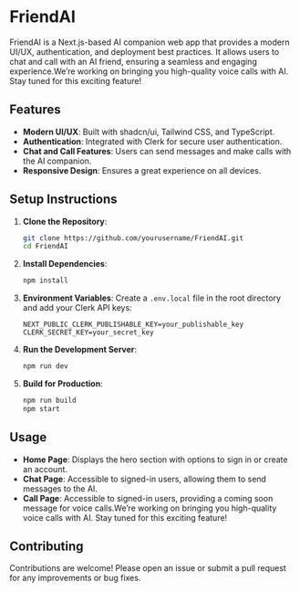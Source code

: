 # FriendAI

FriendAI is a Next.js-based AI companion web app that provides a modern UI/UX, authentication, and deployment best practices. It allows users to chat and call with an AI friend, ensuring a seamless and engaging experience.We’re working on bringing you high-quality voice calls with AI. Stay tuned for this exciting feature!

## Features

- **Modern UI/UX**: Built with shadcn/ui, Tailwind CSS, and TypeScript.
- **Authentication**: Integrated with Clerk for secure user authentication.
- **Chat and Call Features**: Users can send messages and make calls with the AI companion.
- **Responsive Design**: Ensures a great experience on all devices.

## Setup Instructions

1. **Clone the Repository**:
   ```bash
   git clone https://github.com/yourusername/FriendAI.git
   cd FriendAI
   ```

2. **Install Dependencies**:
   ```bash
   npm install
   ```

3. **Environment Variables**:
   Create a `.env.local` file in the root directory and add your Clerk API keys:
   ```
   NEXT_PUBLIC_CLERK_PUBLISHABLE_KEY=your_publishable_key
   CLERK_SECRET_KEY=your_secret_key
   ```

4. **Run the Development Server**:
   ```bash
   npm run dev
   ```

5. **Build for Production**:
   ```bash
   npm run build
   npm start
   ```

## Usage

- **Home Page**: Displays the hero section with options to sign in or create an account.
- **Chat Page**: Accessible to signed-in users, allowing them to send messages to the AI.
- **Call Page**: Accessible to signed-in users, providing a coming soon message for voice calls.We’re working on bringing you high-quality voice calls with AI. Stay tuned for this exciting feature!

## Contributing

Contributions are welcome! Please open an issue or submit a pull request for any improvements or bug fixes.

